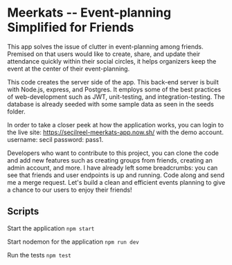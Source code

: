 # Meerkats -- Event-planning Simplified for Friends

This app solves the issue of clutter in event-planning among friends. Premised on that users would like to create, share, and update their attendance quickly within their social circles, it helps organizers keep the event at the center of their event-planning.

This code creates the server side of the app. This back-end server is built with Node.js, express, and Postgres. It employs some of the best practices of web-development such as JWT, unit-testing, and integration-testing. The database is already seeded with some sample data as seen in the seeds folder.  

In order to take a closer peek at how the application works, you can login to the live site:
https://secilreel-meerkats-app.now.sh/
with the demo account.
username: secil
password: pass1.

Developers who want to contribute to this project, you can clone the code and add new features such as creating groups from friends, creating an admin account, and more. I have already left some breadcrumbs: you can see that friends and user endpoints  is up and running. Code along and send me a merge request. Let's build a clean and efficient events planning to give a chance to our users to enjoy their friends!

## Scripts

Start the application `npm start`

Start nodemon for the application `npm run dev`

Run the tests `npm test`
